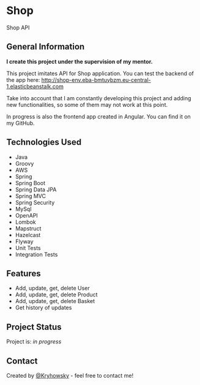 # Shop
Shop API

## General Information
**I create this project under the supervision of my mentor.**

This project imitates API for Shop application.
You can test the backend of the app here: http://shop-env.eba-bmtuybzm.eu-central-1.elasticbeanstalk.com

Take into account that I am constantly developing this project and adding new functionalities, so some of them may not work at this point.
 
In progress is also the frontend app created in Angular. You can find it on my GitHub.

## Technologies Used
- Java
- Groovy
- AWS
- Spring
- Spring Boot
- Spring Data JPA
- Spring MVC
- Spring Security
- MySql
- OpenAPI
- Lombok
- Mapstruct
- Hazelcast
- Flyway
- Unit Tests
- Integration Tests

## Features
- Add, update, get, delete User
- Add, update, get, delete Product
- Add, update, get, delete Basket
- Get history of updates

## Project Status
Project is: _in progress_

## Contact
Created by [@Kryhowsky](https://www.linkedin.com/in/kryhowsky/) - feel free to contact me!